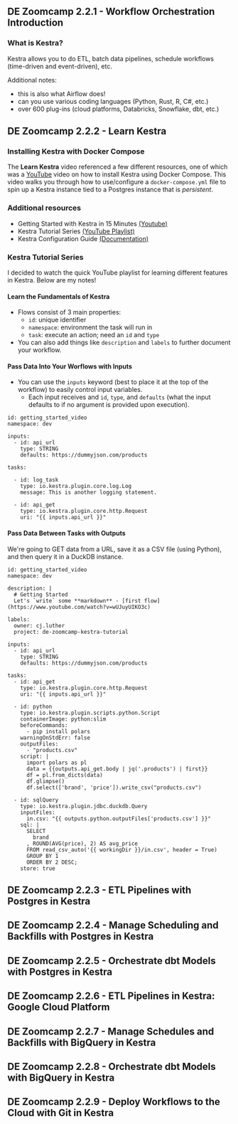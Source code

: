 ## DE Zoomcamp 2.2.1 - Workflow Orchestration Introduction
### What is Kestra?
Kestra allows you to do ETL, batch data pipelines, schedule workflows (time-driven and event-driven), etc. 

Additional notes:
- this is also what Airflow does!
- can you use various coding languages (Python, Rust, R, C#, etc.)
- over 600 plug-ins (cloud platforms, Databricks, Snowflake, dbt, etc.)


## DE Zoomcamp 2.2.2 - Learn Kestra

### Installing Kestra with Docker Compose
The **Learn Kestra** video referenced a few different resources, one of which was a [YouTube](https://www.youtube.com/watch?v=SGL8ywf3OJQ) video on how to install Kestra using Docker Compose. This video walks you through how to use/configure a `docker-compose.yml` file to spin up a Kestra instance tied to a Postgres instance that is *persistent*. 

### Additional resources
- Getting Started with Kestra in 15 Minutes [(Youtube)](https://www.youtube.com/watch?v=a2BZ7vOihjg&t=13s)
- Kestra Tutorial Series [(YouTube Playlist)](https://kestra.io/docs/tutorial)
- Kestra Configuration Guide [(Documentation)](https://kestra.io/docs/configuration)

### Kestra Tutorial Series
I decided to watch the quick YouTube playlist for learning different features in Kestra. Below are my notes!

#### Learn the Fundamentals of Kestra 
- Flows consist of 3 main properties:
    - `id`: unique identifier
    - `namespace`: environment the task will run in
    - `task`: execute an action; need an `id` and `type`
- You can also add things like `description` and `labels` to further document your workflow.

#### Pass Data Into Your Worflows with Inputs
- You can use the `inputs` keyword (best to place it at the top of the workflow) to easily control input variables.
    - Each input receives and `id`, `type`, and `defaults` (what the input defaults to if no argument is provided upon execution).

```
id: getting_started_video
namespace: dev

inputs: 
  - id: api_url
    type: STRING
    defaults: https://dummyjson.com/products

tasks:

  - id: log_task
    type: io.kestra.plugin.core.log.Log
    message: This is another logging statement.
  
  - id: api_get
    type: io.kestra.plugin.core.http.Request
    uri: "{{ inputs.api_url }}"
```

#### Pass Data Between Tasks with Outputs
We're going to GET data from a URL, save it as a CSV file (using Python), and then query it in a DuckDB instance.

```
id: getting_started_video
namespace: dev

description: | 
  # Getting Started
  Let's `write` some **markdown** - [first flow](https://www.youtube.com/watch?v=wUJuyUIKO3c)

labels:
  owner: cj.luther
  project: de-zoomcamp-kestra-tutorial

inputs: 
  - id: api_url
    type: STRING
    defaults: https://dummyjson.com/products

tasks:
  - id: api_get
    type: io.kestra.plugin.core.http.Request
    uri: "{{ inputs.api_url }}"

  - id: python
    type: io.kestra.plugin.scripts.python.Script
    containerImage: python:slim
    beforeCommands:
      - pip install polars
    warningOnStdErr: false
    outputFiles:
      - "products.csv"
    script: | 
      import polars as pl
      data = {{outputs.api_get.body | jq('.products') | first}}
      df = pl.from_dicts(data)
      df.glimpse()
      df.select(['brand', 'price']).write_csv("products.csv")
  
  - id: sqlQuery
    type: io.kestra.plugin.jdbc.duckdb.Query
    inputFiles: 
      in.csv: "{{ outputs.python.outputFiles['products.csv'] }}"
    sql: |
      SELECT 
        brand
      , ROUND(AVG(price), 2) AS avg_price
      FROM read_csv_auto('{{ workingDir }}/in.csv', header = True)
      GROUP BY 1
      ORDER BY 2 DESC;
    store: true
```

## DE Zoomcamp 2.2.3 - ETL Pipelines with Postgres in Kestra


## DE Zoomcamp 2.2.4 - Manage Scheduling and Backfills with Postgres in Kestra



## DE Zoomcamp 2.2.5 - Orchestrate dbt Models with Postgres in Kestra



## DE Zoomcamp 2.2.6 - ETL Pipelines in Kestra: Google Cloud Platform


## DE Zoomcamp 2.2.7 - Manage Schedules and Backfills with BigQuery in Kestra


## DE Zoomcamp 2.2.8 - Orchestrate dbt Models with BigQuery in Kestra


## DE Zoomcamp 2.2.9 - Deploy Workflows to the Cloud with Git in Kestra
